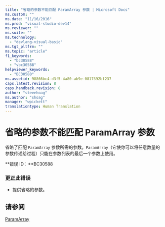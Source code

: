 ```yaml
---
title: "省略的参数不能匹配 ParamArray 参数 | Microsoft Docs"
ms.custom: ""
ms.date: "11/16/2016"
ms.prod: "visual-studio-dev14"
ms.reviewer: ""
ms.suite: ""
ms.technology: 
  - "devlang-visual-basic"
ms.tgt_pltfrm: ""
ms.topic: "article"
f1_keywords: 
  - "bc30588"
  - "vbc30588"
helpviewer_keywords: 
  - "BC30588"
ms.assetid: 98866bc4-d3f5-4a80-ab9e-0817392bf237
caps.latest.revision: 8
caps.handback.revision: 8
author: "stevehoag"
ms.author: "shoag"
manager: "wpickett"
translationtype: Human Translation
---
```

# 省略的参数不能匹配 ParamArray 参数
省略了匹配 `ParamArray` 参数所需的参数。`ParamArray`（它使你可以将任意数量的参数传递给过程）只能在参数列表的最后一个参数上使用。  
  
 **错误 ID：**BC30588  
  
### 更正此错误  
  
-   提供省略的参数。  
  
## 请参阅  
 [ParamArray](../../visual-basic/language-reference/modifiers/paramarray.md)